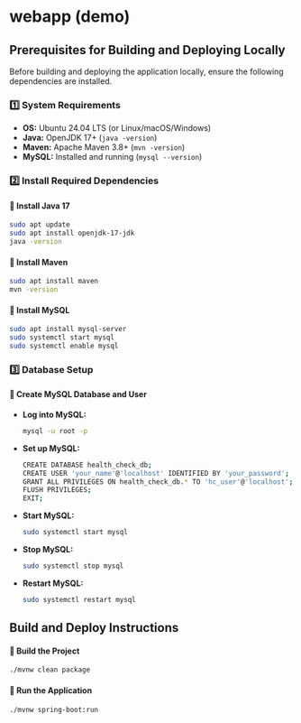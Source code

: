 # webapp (demo)

## Prerequisites for Building and Deploying Locally

Before building and deploying the application locally, ensure the following dependencies are installed.

### **1️⃣ System Requirements**
- **OS:** Ubuntu 24.04 LTS (or Linux/macOS/Windows)
- **Java:** OpenJDK 17+ (`java -version`)
- **Maven:** Apache Maven 3.8+ (`mvn -version`)
- **MySQL:** Installed and running (`mysql --version`)

### **2️⃣ Install Required Dependencies**
#### **🔹 Install Java 17**
```bash
sudo apt update
sudo apt install openjdk-17-jdk
java -version
```
#### **🔹 Install Maven**
```bash
sudo apt install maven
mvn -version
```
#### **🔹 Install MySQL**
```bash
sudo apt install mysql-server
sudo systemctl start mysql
sudo systemctl enable mysql
```
### **3️⃣ Database Setup**
#### **🔹 Create MySQL Database and User**
- **Log into MySQL:**
  ```bash
  mysql -u root -p
  ```
- **Set up MySQL:**
  ```bash
  CREATE DATABASE health_check_db;
  CREATE USER 'your_name'@'localhost' IDENTIFIED BY 'your_password';
  GRANT ALL PRIVILEGES ON health_check_db.* TO 'hc_user'@'localhost';
  FLUSH PRIVILEGES;
  EXIT;
  ```
- **Start MySQL:**
  ```bash
  sudo systemctl start mysql
  ```
- **Stop MySQL:**
  ```bash
  sudo systemctl stop mysql
  ```
- **Restart MySQL:**
  ```bash
  sudo systemctl restart mysql
  ```
## Build and Deploy Instructions
#### **🔹 Build the Project**
```bash
./mvnw clean package
```
#### **🔹 Run the Application**
```bash
./mvnw spring-boot:run
```
 
  
